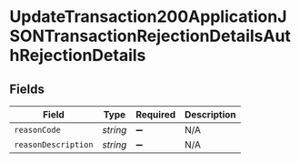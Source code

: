 # UpdateTransaction200ApplicationJSONTransactionRejectionDetailsAuthRejectionDetails


## Fields

| Field               | Type                | Required            | Description         |
| ------------------- | ------------------- | ------------------- | ------------------- |
| `reasonCode`        | *string*            | :heavy_minus_sign:  | N/A                 |
| `reasonDescription` | *string*            | :heavy_minus_sign:  | N/A                 |